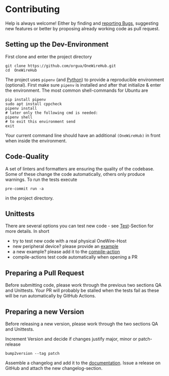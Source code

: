 # Contributing

Help is always welcome! Either by finding and [reporting Bugs](./help_me_help_you.md), suggesting new features or better by proposing already working code as pull request.

## Setting up the Dev-Environment

First clone and enter the project directory

```Shell
git clone https://github.com/orgua/OneWireHub.git
cd  OneWireHub
```

The project uses `pipenv` (and [Python](https://www.python.org/)) to provide a reproducible environment (optional).
First make sure `pipenv` is installed and after that initialize & enter the environment.
The most common shell-commands for Ubuntu are

```Shell
pip install pipenv
sudo apt install cppcheck
pipenv install
# later only the following cmd is needed:
pipenv shell
# to exit this environment send
exit
```

Your current command line should have an additional `(OneWireHub)` in front when inside the environment.

## Code-Quality

A set of linters and formatters are ensuring the quality of the codebase. Some of these change the code automatically, others only produce warnings. To run the tests execute

```Shell
pre-commit run -a
```

in the project directory.

## Unittests

There are several options you can test new code - see [Test](./test_setup.md)-Section for more details. In short

- try to test new code with a real physical OneWire-Host
- new peripheral device? please provide an [example](https://github.com/orgua/OneWireHub/tree/main/examples)
- a new example? please add it to the [compile-action](https://github.com/orgua/OneWireHub/blob/main/.github/workflows/compile.yml)
- compile-actions test code automatically when opening a PR

## Preparing a Pull Request

Before submitting code, please work through the previous two sections QA and Unittests. Your PR will probably be stalled when the tests fail as these will be run automatically by GitHub Actions.

## Preparing a new Version

Before releasing a new version, please work through the two sections QA and Unittests.

Increment Version and decide if changes justify major, minor or patch-release

```Shell
bump2version --tag patch
```

Assemble a changelog and add it to the [documentation](./changelog.md).
Issue a release on GitHub and attach the new changelog-section.
